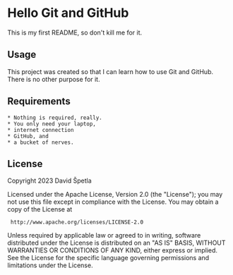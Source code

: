 # Hello Git and GitHub
This is my first README, so don't kill me for it.

## Usage
This project was created so that I can learn how to use Git and GitHub. There is no other purpose for it.

## Requirements
    * Nothing is required, really.
    * You only need your laptop,
    * internet connection
    * GitHub, and
    * a bucket of nerves.

## License
Copyright 2023 David Špetla

   Licensed under the Apache License, Version 2.0 (the "License");
   you may not use this file except in compliance with the License.
   You may obtain a copy of the License at

     http://www.apache.org/licenses/LICENSE-2.0

   Unless required by applicable law or agreed to in writing, software
   distributed under the License is distributed on an "AS IS" BASIS,
   WITHOUT WARRANTIES OR CONDITIONS OF ANY KIND, either express or implied.
   See the License for the specific language governing permissions and
   limitations under the License.